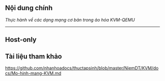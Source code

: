 ## Nội dung chính

_Thực hành về các dạng mạng cơ bản trong ảo hóa KVM-QEMU_



___

## Host-only

## Tài liệu tham khảo

<https://github.com/nhanhoadocs/thuctapsinh/blob/master/NiemDT/KVM/docs/Mo-hinh-mang-KVM.md>